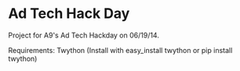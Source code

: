 Ad Tech Hack Day
=============

Project for A9's Ad Tech Hackday on 06/19/14.

Requirements:
  Twython (Install with easy_install twython or pip install twython)

